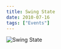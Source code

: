 ```yaml
---
title: Swing State
date: 2010-07-16
tags: ["Events"]
---
```


![Swing State](/images/2010-07-16.jpg)
